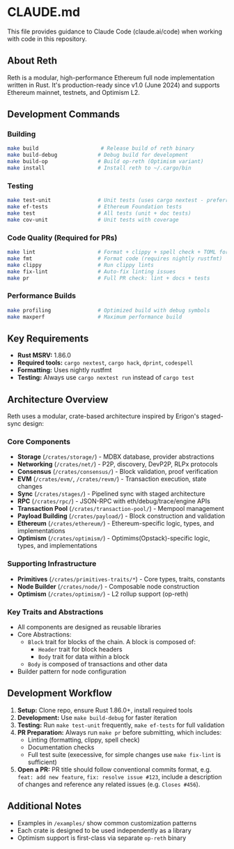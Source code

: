 # CLAUDE.md

This file provides guidance to Claude Code (claude.ai/code) when working with code in this repository.

## About Reth

Reth is a modular, high-performance Ethereum full node implementation written in Rust. It's production-ready since
v1.0 (June 2024) and supports Ethereum mainnet, testnets, and Optimism L2.

## Development Commands

### Building

```bash
make build                    # Release build of reth binary
make build-debug             # Debug build for development
make build-op                # Build op-reth (Optimism variant)
make install                 # Install reth to ~/.cargo/bin
```

### Testing

```bash
make test-unit               # Unit tests (uses cargo nextest - preferred)
make ef-tests                # Ethereum Foundation tests
make test                    # All tests (unit + doc tests)
make cov-unit                # Unit tests with coverage
```

### Code Quality (Required for PRs)

```bash
make lint                    # Format + clippy + spell check + TOML formatting
make fmt                     # Format code (requires nightly rustfmt)
make clippy                  # Run clippy lints
make fix-lint                # Auto-fix linting issues
make pr                      # Full PR check: lint + docs + tests
```

### Performance Builds

```bash
make profiling               # Optimized build with debug symbols
make maxperf                 # Maximum performance build
```

## Key Requirements

- **Rust MSRV:** 1.86.0
- **Required tools:** `cargo nextest`, `cargo hack`, `dprint`, `codespell`
- **Formatting:** Uses nightly rustfmt
- **Testing:** Always use `cargo nextest run` instead of `cargo test`

## Architecture Overview

Reth uses a modular, crate-based architecture inspired by Erigon's staged-sync design:

### Core Components

- **Storage** (`/crates/storage/`) - MDBX database, provider abstractions
- **Networking** (`/crates/net/`) - P2P, discovery, DevP2P, RLPx protocols
- **Consensus** (`/crates/consensus/`) - Block validation, proof verification
- **EVM** (`/crates/evm/`, `/crates/revm/`) - Transaction execution, state changes
- **Sync** (`/crates/stages/`) - Pipelined sync with staged architecture
- **RPC** (`/crates/rpc/`) - JSON-RPC with eth/debug/trace/engine APIs
- **Transaction Pool** (`/crates/transaction-pool/`) - Mempool management
- **Payload Building** (`/crates/payload/`) - Block construction and validation
- **Ethereum** (`/crates/ethereum/`) - Ethereum-specific logic, types, and implementations
- **Optimism** (`/crates/optimism/`) - Optimims(Opstack)-specific logic, types, and implementations

### Supporting Infrastructure

- **Primitives** (`/crates/primitives-traits/*`) - Core types, traits, constants
- **Node Builder** (`/crates/node/`) - Composable node construction
- **Optimism** (`/crates/optimism/`) - L2 rollup support (op-reth)

### Key Traits and Abstractions

- All components are designed as reusable libraries
- Core Abstractions:
    - `Block` trait for blocks of the chain. A block is composed of:
        - `Header` trait for block headers
        - `Body` trait for data within a block
    - `Body` is composed of transactions and other data
- Builder pattern for node configuration

## Development Workflow

1. **Setup:** Clone repo, ensure Rust 1.86.0+, install required tools
2. **Development:** Use `make build-debug` for faster iteration
3. **Testing:** Run `make test-unit` frequently, `make ef-tests` for full validation
4. **PR Preparation:** Always run `make pr` before submitting, which includes:
    - Linting (formatting, clippy, spell check)
    - Documentation checks
    - Full test suite (execessive, for simple changes use `make fix-lint` is sufficient)
5. **Open a PR:** PR title should follow conventional commits format, e.g. `feat: add new feature`,
   `fix: resolve issue #123`, include a description of changes and reference any related issues (e.g. `Closes #456`).

## Additional Notes

- Examples in `/examples/` show common customization patterns
- Each crate is designed to be used independently as a library
- Optimism support is first-class via separate `op-reth` binary